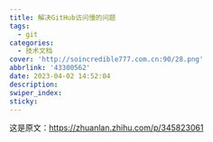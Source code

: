```yaml
---
title: 解决GitHub访问慢的问题
tags:
  - git
categories:
  - 技术文档
cover: 'http://soincredible777.com.cn:90/28.png'
abbrlink: '43300562'
date: 2023-04-02 14:52:04
description:
swiper_index:
sticky:
---
```


这是原文：https://zhuanlan.zhihu.com/p/345823061

